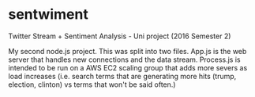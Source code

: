 # sentwiment
Twitter Stream + Sentiment Analysis - Uni project (2016 Semester 2)

My second node.js project. 
This was split into two files. App.js is the web server that handles new connections and the data stream. Process.js is intended to be run on a AWS EC2 scaling group that adds more severs as load increases (i.e. search terms that are generating more hits (trump, election, clinton) vs terms that won't be said often.)
